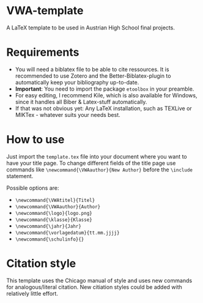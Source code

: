 # VWA-template
A LaTeX template to be used in Austrian High School final projects.

# Requirements
* You will need a biblatex file to be able to cite ressources. It is recommended to use Zotero and the Better-Biblatex-plugin to automatically keep your bibliography up-to-date. 
* **Important**: You need to import the package `etoolbox` in your preamble.
* For easy editing, I recommend Kile, which is also available for Windows, since it handles all Biber & Latex-stuff automatically.
* If that was not obvious yet: Any LaTeX installation, such as TEXLive or MIKTex - whatever suits your needs best.

# How to use
Just import the `template.tex` file into your document where you want
to have your title page. To change different fields of the title page
use commands like `\newcommand{\VWAauthor}{New Author}` before
the `\include` statement.

Possible options are: 
* `\newcommand{\VWAtitel}{Titel}`
* `\newcommand{\VWAauthor}{Author}`
* `\newcommand{\logo}{logo.png}`
* `\newcommand{\klasse}{Klasse}`
* `\newcommand{\jahr}{Jahr}`
* `\newcommand{\vorlagedatum}{tt.mm.jjjj}`
* `\newcommand{\schulinfo}{}`

# Citation style
This template uses the Chicago manual of style and uses new commands for analogous/literal citation. New citiation styles could be added with relatively little effort.
